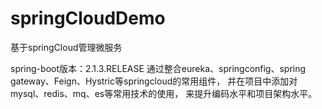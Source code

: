 # springCloudDemo
基于springCloud管理微服务

spring-boot版本：2.1.3.RELEASE
通过整合eureka、springconfig、spring gateway、Feign、Hystric等springcloud的常用组件，
并在项目中添加对mysql、redis、mq、es等常用技术的使用，
来提升编码水平和项目架构水平。
